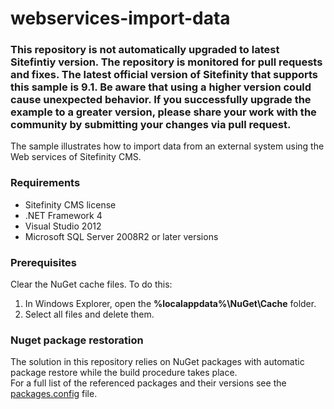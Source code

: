 # webservices-import-data

### This repository is not automatically upgraded to latest Sitefintiy version. The repository is monitored for pull requests and fixes. The latest official version of Sitefinity that supports this sample is 9.1. Be aware that using a higher version could cause unexpected behavior. If you successfully upgrade the example to a greater version, please share your work with the community by submitting your changes via pull request.

The sample illustrates how to import data from an external system using the Web services of Sitefinity CMS.

### Requirements

* Sitefinity CMS license
* .NET Framework 4
* Visual Studio 2012
* Microsoft SQL Server 2008R2 or later versions

### Prerequisites

Clear the NuGet cache files. To do this:

1. In Windows Explorer, open the **%localappdata%\NuGet\Cache** folder.
2. Select all files and delete them.

### Nuget package restoration
The solution in this repository relies on NuGet packages with automatic package restore while the build procedure takes place.   
For a full list of the referenced packages and their versions see the [packages.config](https://github.com/Sitefinity-SDK/webservices-import-data/blob/master/packages.config) file.
